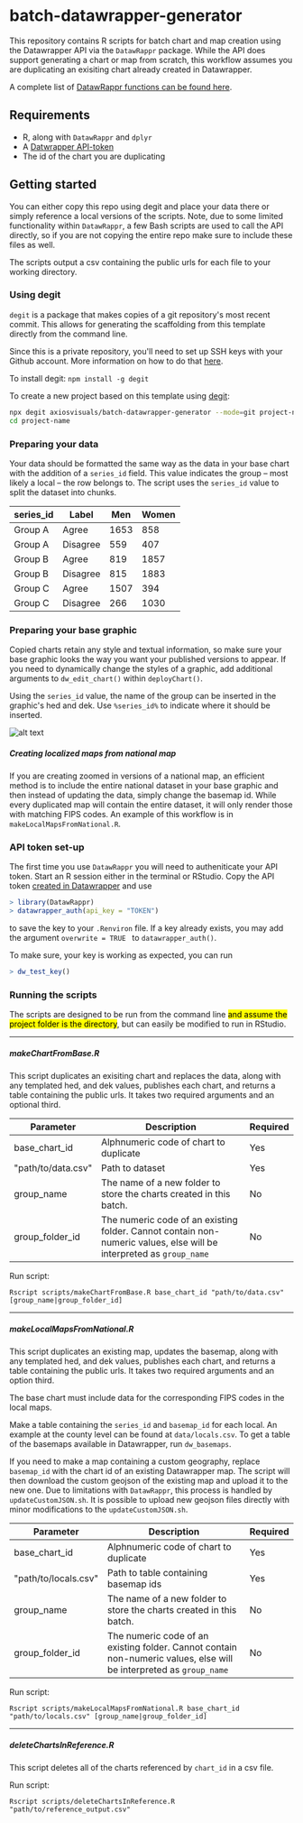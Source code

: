 # batch-datawrapper-generator

This repository contains R scripts for batch chart and map creation using the Datawrapper API via the `DatawRappr` package. While the API does support generating a chart or map from scratch, this workflow assumes you are duplicating an exisiting chart already created in Datawrapper.

A complete list of [DatawRappr functions can be found here](https://munichrocker.github.io/DatawRappr/reference/index.html).

## Requirements

- R, along with `DatawRappr` and `dplyr`
- A [Datwrapper API-token](https://app.datawrapper.de/account/api-tokens)
- The id of the chart you are duplicating

## Getting started

You can either copy this repo using degit and place your data there or simply reference a local versions of the scripts. Note, due to some limited functionality within `DatawRappr`, a few Bash scripts are used to call the API directly, so if you are not copying the entire repo make sure to include these files as well.

The scripts output a csv containing the public urls for each file to your working directory.

### Using degit

`degit` is a package that makes copies of a git repository's most recent commit. This allows for generating the scaffolding from this template directly from the command line. 

Since this is a private repository, you'll need to set up SSH keys with your Github account. More information on how to do that [here](https://docs.github.com/en/github/authenticating-to-github/connecting-to-github-with-ssh/generating-a-new-ssh-key-and-adding-it-to-the-ssh-agent).

To install degit: `npm install -g degit` 

To create a new project based on this template using [degit](https://github.com/Rich-Harris/degit):

```bash
npx degit axiosvisuals/batch-datawrapper-generator --mode=git project-name
cd project-name
```

### Preparing your data

Your data should be formatted the same way as the data in your base chart with the addition of a `series_id` field. This value indicates the group – most likely a local – the row belongs to. The script uses the `series_id` value to split the dataset into chunks.

| series_id | Label    | Men  | Women |
| --------- | -------- | ---- | ----- |
| Group A   | Agree    | 1653 | 858   |
| Group A   | Disagree | 559  | 407   |
| Group B   | Agree    | 819  | 1857  |
| Group B   | Disagree | 815  | 1883  |
| Group C   | Agree    | 1507 | 394   |
| Group C   | Disagree | 266  | 1030  |

### Preparing your base graphic

Copied charts retain any style and textual information, so make sure your base graphic looks the way you want your published versions to appear. If you need to dynamically change the styles of a graphic, add additional arguments to `dw_edit_chart()`  within `deployChart()`.

Using the `series_id` value, the name of the group can be inserted in the graphic's hed and dek. Use `%series_id%` to indicate where it should be inserted.

![alt text](https://user-images.githubusercontent.com/15233857/136981359-a43005e8-b41d-414a-922c-b15af6b9987b.png)

##### Creating localized maps from national map

If you are creating zoomed in versions of a national map, an efficient method is to include the entire national dataset in your base graphic and then instead of updating the data, simply change the basemap id. While every duplicated map will contain the entire dataset, it will only render those with matching FIPS codes. An example of this workflow is in `makeLocalMapsFromNational.R`.

### API token set-up

The first time you use `DatawRappr` you will need to autheniticate your API token. Start an R session either in the terminal or RStudio. Copy the API token [created in Datawrapper]() and use

```R
> library(DatawRappr)
> datawrapper_auth(api_key = "TOKEN")
```

to save the key to your `.Renviron` file. If a key already exists, you may add the argument `overwrite = TRUE ` to `datawrapper_auth()`.

To make sure, your key is working as expected, you can run

```R
> dw_test_key()
```

### Running the scripts

The scripts are designed to be run from the command line <mark>and assume the project folder is the directory</mark>, but can easily be modified to run in RStudio.

***

##### makeChartFromBase.R

This script duplicates an exisiting chart and replaces the data, along with any templated hed, and dek values, publishes each chart, and returns a table containing the public urls. It takes two required arguments and an optional third.

| Parameter          | Description                                                  | Required |
| ------------------ | ------------------------------------------------------------ | -------- |
| base_chart_id      | Alphnumeric code of chart to duplicate                       | Yes      |
| "path/to/data.csv" | Path to dataset                                              | Yes      |
| group_name         | The name of a new folder to store the charts created in this batch. | No       |
| group_folder_id    | The numeric code of an existing folder. Cannot contain non-numeric values, else will be interpreted as `group_name` | No       |

Run script:

```
Rscript scripts/makeChartFromBase.R base_chart_id "path/to/data.csv" [group_name|group_folder_id]
```

***

##### makeLocalMapsFromNational.R

This script duplicates an existing map, updates the basemap, along with any templated hed, and dek values, publishes each chart, and returns a table containing the public urls. It takes two required arguments and an option third.

The base chart must include data for the corresponding FIPS codes in the local maps.

Make a table containing the `series_id` and `basemap_id` for each local. An example at the county level can be found at `data/locals.csv`. To get a table of the basemaps available in Datawrapper, run `dw_basemaps`.

If you need to make a map containing a custom geography, replace `basemap_id` with the chart id of an existing Datawrapper map. The script will then download the custom geojson of the existing map and upload it to the new one. Due to limitations with `DatawRappr`, this process is handled by `updateCustomJSON.sh`. It is possible to upload new geojson files directly with minor modifications to the `updateCustomJSON.sh`.

| Parameter            | Description                                                  | Required |
| -------------------- | ------------------------------------------------------------ | -------- |
| base_chart_id        | Alphnumeric code of chart to duplicate                       | Yes      |
| "path/to/locals.csv" | Path to table containing basemap ids                         | Yes      |
| group_name           | The name of a new folder to store the charts created in this batch. | No       |
| group_folder_id      | The numeric code of an existing folder. Cannot contain non-numeric values, else will be interpreted as `group_name` | No       |

Run script:

```
Rscript scripts/makeLocalMapsFromNational.R base_chart_id "path/to/locals.csv" [group_name|group_folder_id]
```

***

##### deleteChartsInReference.R

This script deletes all of the charts referenced by `chart_id` in a csv file.

Run script:

```
Rscript scripts/deleteChartsInReference.R "path/to/reference_output.csv"
```
